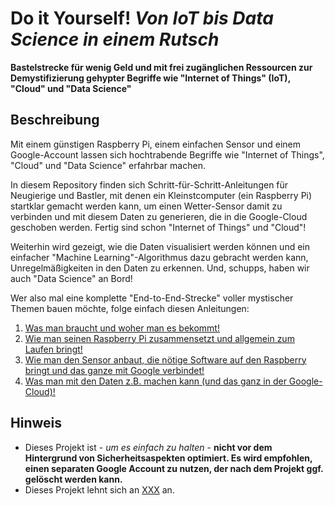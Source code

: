# Do it Yourself! *Von IoT bis Data Science in einem Rutsch*

**Bastelstrecke für wenig Geld und mit frei zugänglichen Ressourcen zur Demystifizierung gehypter Begriffe wie "Internet of Things" (IoT), "Cloud" und "Data Science"**

## Beschreibung

Mit einem günstigen Raspberry Pi, einem einfachen Sensor und einem Google-Account lassen sich hochtrabende Begriffe wie "Internet of Things", "Cloud" und "Data Science" erfahrbar machen. 

In diesem Repository finden sich Schritt-für-Schritt-Anleitungen für Neugierige und Bastler, mit denen ein Kleinstcomputer (ein Raspberry Pi) startklar gemacht werden kann, um einen Wetter-Sensor damit zu verbinden und mit diesem Daten zu generieren, die in die Google-Cloud geschoben werden. Fertig sind schon "Internet of Things" und "Cloud"! 

Weiterhin wird gezeigt, wie die Daten visualisiert werden können und ein einfacher "Machine Learning"-Algorithmus dazu gebracht werden kann, Unregelmäßigkeiten in den Daten zu erkennen. Und, schupps, haben wir auch "Data Science" an Bord!

Wer also mal eine komplette "End-to-End-Strecke" voller mystischer Themen bauen möchte, folge einfach diesen Anleitungen:

1. [Was man braucht und woher man es bekommt!]()
2. [Wie man seinen Raspberry Pi zusammensetzt und allgemein zum Laufen bringt!]()
3. [Wie man den Sensor anbaut, die nötige Software auf den Raspberry bringt und das ganze mit Google verbindet!]()
4. [Was man mit den Daten z.B. machen kann (und das ganz in der Google-Cloud)!]()

## Hinweis

- Dieses Projekt ist - *um es einfach zu halten* - **nicht vor dem Hintergrund von Sicherheitsaspekten optimiert. Es wird empfohlen, einen separaten Google Account zu nutzen, der nach dem Projekt ggf. gelöscht werden kann.**
- Dieses Projekt lehnt sich an [XXX]() an.